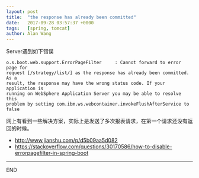 ```yaml
---
layout: post
title:  "the response has already been committed"
date:   2017-09-28 03:57:37 +0000
tags:   [spring, tomcat]
author: Alan Wang
---
```


Server遇到如下错误

```
o.s.boot.web.support.ErrorPageFilter     : Cannot forward to error page for 
request [/strategy/list/] as the response has already been committed. As a 
result, the response may have the wrong status code. If your application is 
running on WebSphere Application Server you may be able to resolve this 
problem by setting com.ibm.ws.webcontainer.invokeFlushAfterService to false
```

网上有看到一些解决方案，实际上是发送了多次报表请求，在第一个请求还没有返回的时候。

- http://www.jianshu.com/p/d5b09aa5d082
- https://stackoverflow.com/questions/30170586/how-to-disable-errorpagefilter-in-spring-boot

---
END
